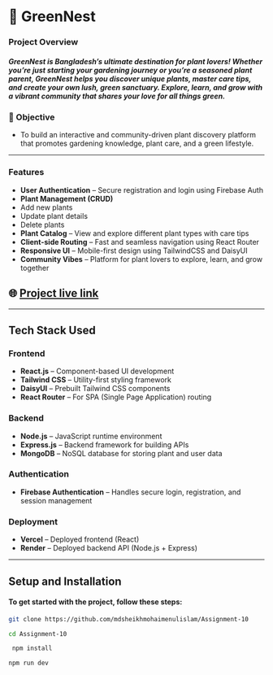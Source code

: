 
# 🌿 GreenNest

### Project Overview

##### GreenNest is Bangladesh’s ultimate destination for plant lovers! Whether you’re just starting your gardening journey or you’re a seasoned plant parent, GreenNest helps you discover unique plants, master care tips, and create your own lush, green sanctuary. Explore, learn, and grow with a vibrant community that shares your love for all things green.


### 📌 Objective
- To build an interactive and community-driven plant discovery platform that promotes gardening knowledge, plant care, and a green lifestyle.

---

### Features

-  **User Authentication** – Secure registration and login using Firebase Auth  
-  **Plant Management (CRUD)**  
  -  Add new plants  
  -  Update plant details  
  -  Delete plants  
-  **Plant Catalog** – View and explore different plant types with care tips  
-  **Client-side Routing** – Fast and seamless navigation using React Router  
-  **Responsive UI** – Mobile-first design using TailwindCSS and DaisyUI  
-  **Community Vibes** – Platform for plant lovers to explore, learn, and grow together
 
 ## 🌐 [Project live link](https://greennest-dd0be.web.app/)

---

##  Tech Stack Used

###  Frontend
- **React.js** – Component-based UI development  
- **Tailwind CSS** – Utility-first styling framework  
- **DaisyUI** – Prebuilt Tailwind CSS components  
- **React Router** – For SPA (Single Page Application) routing  

###  Backend
- **Node.js** – JavaScript runtime environment  
- **Express.js** – Backend framework for building APIs  
- **MongoDB** – NoSQL database for storing plant and user data  

###  Authentication
- **Firebase Authentication** – Handles secure login, registration, and session management

###  Deployment
- **Vercel** – Deployed frontend (React)  
- **Render** – Deployed backend API (Node.js + Express)

---

## Setup and Installation
#### To get started with the project, follow these steps:

```bash
git clone https://github.com/mdsheikhmohaimenulislam/Assignment-10

```

```bash
cd Assignment-10

```

```bash
 npm install

```


```bash
npm run dev

```
